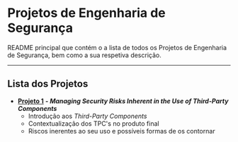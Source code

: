 # Projetos de Engenharia de Segurança

README principal que contém o a lista de todos os Projetos de Engenharia de Segurança, bem como a sua respetiva descrição.

---

## Lista dos Projetos

- [**Projeto 1**](https://github.com/uminho-miei-engseg-19-20/Grupo5/tree/master/Projetos/Projeto%201) **- *Managing Security Risks Inherent in the Use of Third-Party Components***	
	- Introdução aos *Third-Party Components*
	- Contextualização dos TPC's no produto final
	- Riscos inerentes ao seu uso e possíveis formas de os contornar